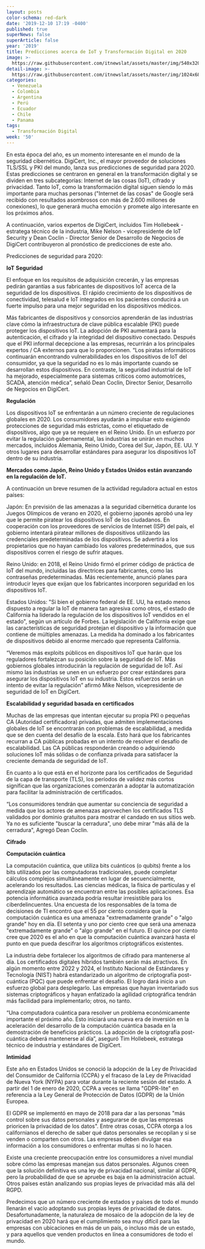 ```yaml
---
layout: posts
color-schema: red-dark
date: '2019-12-10 17:19 -0400'
published: true
superNews: false
superArticle: false
year: '2019'
title: Predicciones acerca de IoT y Transformación Digital en 2020
image: >-
  https://raw.githubusercontent.com/itnewslat/assets/master/img/540x320/Digicert-Transformacion-Digital-p.jpg
detail-image: >-
  https://raw.githubusercontent.com/itnewslat/assets/master/img/1024x680/Digicert-Transformacion-Digital-g.jpg
categories:
  - Venezuela
  - Colombia
  - Argentina
  - Perú
  - Ecuador
  - Chile
  - Panama
tags:
  - Transformación Digital
week: '50'
---
```

En esta época del año, es un momento interesante en el mundo de la seguridad cibernética. DigiCert, Inc., el mayor proveedor de soluciones TLS/SSL y PKI del mundo, lanza sus predicciones de seguridad para 2020. Estas predicciones se centraron en general en la transformación digital y se dividen en tres subcategorías: Internet de las cosas (IoT), cifrado y privacidad. Tanto IoT, como la transformación digital siguen siendo lo más importante para muchas personas ("Internet de las cosas" de Google será recibido con resultados asombrosos con más de 2.600 millones de conexiones), lo que generará mucha emoción y promete algo interesante en los próximos años. 
 
A continuación, varios expertos de DigiCert, incluidos Tim Hollebeek - estratega técnico de la industria, Mike Nelson - vicepresidente de IoT Security y Dean Coclin - Director Senior de Desarrollo de Negocios de DigiCert contribuyeron al pronóstico de predicciones de este año. 
 
Predicciones de seguridad para 2020:
 
**IoT**
**Seguridad**
 
El enfoque en los requisitos de adquisición crecerán, y las empresas pedirán garantías a sus fabricantes de dispositivos IoT acerca de la seguridad de los dispositivos. El rápido crecimiento de los dispositivos de conectividad, telesalud e IoT integrados en los pacientes conducirá a un fuerte impulso para una mejor seguridad en los dispositivos médicos.
 
Más fabricantes de dispositivos y consorcios aprenderán de las industrias clave cómo la infraestructura de clave pública escalable (PKI) puede proteger los dispositivos IoT. La adopción de PKI aumentará para la autenticación, el cifrado y la integridad del dispositivo conectado. Después que el PKI informal decepcione a las empresas, recurrirán a los principales expertos / CA externos para que lo proporcionen. “Los piratas informáticos continuarán encontrando vulnerabilidades en los dispositivos de IoT del consumidor, ya que la seguridad no es lo más importante cuando se desarrollan estos dispositivos. En contraste, la seguridad industrial de IoT ha mejorado, especialmente para sistemas críticos como automotrices, SCADA, atención médica”, señaló Dean Coclin, Director Senior, Desarrollo de Negocios en DigiCert.
 
**Regulación**
 
Los dispositivos IoT se enfrentarán a un número creciente de regulaciones globales en 2020. Los consumidores ayudarán a impulsar esto exigiendo protecciones de seguridad más estrictas, como el etiquetado de dispositivos, algo que ya se requiere en el Reino Unido. En un esfuerzo por evitar la regulación gubernamental, las industrias se unirán en muchos mercados, incluidos Alemania, Reino Unido, Corea del Sur, Japón, EE. UU. Y otros lugares para desarrollar estándares para asegurar los dispositivos IoT dentro de su industria.
 
**Mercados como Japón, Reino Unido y Estados Unidos están avanzando en la regulación de IoT.**
 
A continuación un breve resumen de la actividad reguladora actual en estos países:
 
Japón: En previsión de las amenazas a la seguridad cibernética durante los Juegos Olímpicos de verano en 2020, el gobierno japonés aprobó una ley que le permite piratear los dispositivos IoT de los ciudadanos. En cooperación con los proveedores de servicios de Internet (ISP) del país, el gobierno intentará piratear millones de dispositivos utilizando las credenciales predeterminadas de los dispositivos. Se advertirá a los propietarios que no hayan cambiado los valores predeterminados, que sus dispositivos corren el riesgo de sufrir ataques.
 
Reino Unido: en 2018, el Reino Unido firmó el primer código de práctica de IoT del mundo, incluidas las directrices para fabricantes, como las contraseñas predeterminadas. Más recientemente, anunció planes para introducir leyes que exijan que los fabricantes incorporen seguridad en los dispositivos IoT.
 
Estados Unidos: "Si bien el gobierno federal de EE. UU, ha estado menos dispuesto a regular la IoT de manera tan agresiva como otros, el estado de California ha liderado la regulación de los dispositivos IoT vendidos en el estado", según un artículo de Forbes. La legislación de California exige que las características de seguridad protejan el dispositivo y la información que contiene de múltiples amenazas. La medida ha dominado a los fabricantes de dispositivos debido al enorme mercado que representa California.
 
“Veremos más exploits públicos en dispositivos IoT que harán que los reguladores fortalezcan su posición sobre la seguridad de IoT. Más gobiernos globales introducirán la regulación de seguridad de IoT. Así mismo las industrias se unen en un esfuerzo por crear estándares para asegurar los dispositivos IoT en su industria. Estos esfuerzos serán un intento de evitar la regulación” afirmó Mike Nelson, vicepresidente de seguridad de IoT en DigiCert.
 
**Escalabilidad y seguridad basada en certificados**
 
Muchas de las empresas que intentan ejecutar su propia PKI o pequeñas CA (Autoridad certificadora) privadas, que admiten implementaciones globales de IoT se encontrarán con problemas de escalabilidad, a medida que se den cuenta del desafío de la escala. Esto hará que los fabricantes recurran a CA públicas probadas en un intento de resolver el desafío de escalabilidad. Las CA públicas responderán creando o adquiriendo soluciones IoT más sólidas o de confianza privada para satisfacer la creciente demanda de seguridad de IoT.
 
En cuanto a lo que está en el horizonte para los certificados de Seguridad de la capa de transporte (TLS), los períodos de validez más cortos significan que las organizaciones comenzarán a adoptar la automatización para facilitar la administración de certificados.
 
“Los consumidores tendrán que aumentar su conciencia de seguridad a medida que los actores de amenazas aprovechen los certificados TLS validados por dominio gratuitos para mostrar el candado en sus sitios web. Ya no es suficiente "buscar la cerradura", uno debe mirar "más allá de la cerradura", Agregó Dean Coclin.
 
**Cifrado**
 
**Computación cuántica**
 
La computación cuántica, que utiliza bits cuánticos (o qubits) frente a los bits utilizados por las computadoras tradicionales, puede completar cálculos complejos simultáneamente en lugar de secuencialmente, acelerando los resultados. Las ciencias médicas, la física de partículas y el aprendizaje automático se encuentran entre las posibles aplicaciones. Esa potencia informática avanzada podría resultar irresistible para los ciberdelincuentes. Una encuesta de los responsables de la toma de decisiones de TI encontró que el 55 por ciento considera que la computación cuántica es una amenaza "extremadamente grande" o "algo grande" hoy en día. El setenta y uno por ciento cree que será una amenaza "extremadamente grande" o "algo grande" en el futuro. El quince por ciento cree que 2020 es el año en que la computación cuántica avanzará hasta el punto en que pueda descifrar los algoritmos criptográficos existentes.
 
La industria debe fortalecer los algoritmos de cifrado para mantenerse al día. Los certificados digitales híbridos también serán más atractivos. En algún momento entre 2022 y 2024, el Instituto Nacional de Estándares y Tecnología (NIST) habrá estandarizado un algoritmo de criptografía post-cuántica (PQC) que puede enfrentar el desafío. El logro dará inicio a un esfuerzo global para desplegarlo. Las empresas que hayan inventariado sus sistemas criptográficos y hayan enfatizado la agilidad criptográfica tendrán más facilidad para implementarlo; otros, no tanto.
 
“Una computadora cuántica para resolver un problema económicamente importante el próximo año. Esto iniciará una nueva era de inversión en la aceleración del desarrollo de la computación cuántica basada en la demostración de beneficios prácticos. La adopción de la criptografía post-cuántica deberá mantenerse al día”, aseguró Tim Hollebeek, estratega técnico de industria y estándares de DigiCert.

**Intimidad**

Este año en Estados Unidos se conoció la adopción de la Ley de Privacidad del Consumidor de California (CCPA) y el fracaso de la Ley de Privacidad de Nueva York (NYPA) para votar durante la reciente sesión del estado. A partir del 1 de enero de 2020, CCPA a veces se llama "GDPR-lite" en referencia a la Ley General de Protección de Datos (GDPR) de la Unión Europea.
 
El GDPR se implementó en mayo de 2018 para dar a las personas "más control sobre sus datos personales y asegurarse de que las empresas prioricen la privacidad de los datos". Entre otras cosas, CCPA otorga a los californianos el derecho de saber qué datos personales se recopilan y si se venden o comparten con otros. Las empresas deben divulgar esa información a los consumidores o enfrentar multas si no lo hacen.
 
Existe una creciente preocupación entre los consumidores a nivel mundial sobre cómo las empresas manejan sus datos personales. Algunos creen que la solución definitiva es una ley de privacidad nacional, similar al GDPR, pero la probabilidad de que se apruebe es baja en la administración actual. Otros países están analizando sus propias leyes de privacidad más allá del RGPD.
 
Predecimos que un número creciente de estados y países de todo el mundo llenarán el vacío adoptando sus propias leyes de privacidad de datos. Desafortunadamente, la naturaleza de mosaico de la adopción de la ley de privacidad en 2020 hará que el cumplimiento sea muy difícil para las empresas con ubicaciones en más de un país, o incluso más de un estado, y para aquellos que venden productos en línea a consumidores de todo el mundo.